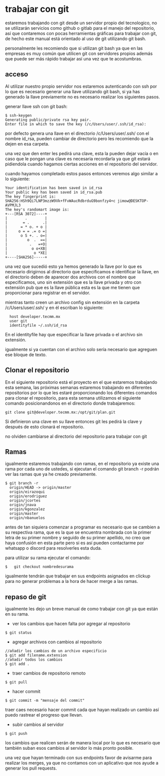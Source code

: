# trabajar con git

estaremos trabajando con git desde un servidor propio del tecnologico, no se utilizarán servicios como github o gitlab para el manejo del repositorio, así que contaremos con pocas herramientas gráficas para trabajar con git, de hecho este manual está orientado al uso de git utilizando git bash.
 
personalmente les recomiendo que si utilizan git bash ya que en las empresas es muy común que utilicen git con servidores propios además que puede ser más rápido trabajar así una vez que te acostumbras.

## acceso
Al utilizar nuestro propio servidor nos estaremos autenticando con ssh por lo que es necesario generar una llave utilizando git bash, si ya has generado la llave previamente no es necesario realizar los siguientes pasos.
 
generar llave ssh con git bash:
~~~
$ ssh-keygen
Generating public/private rsa key pair.
Enter file in which to save the key (/c/Users/user/.ssh/id_rsa):
~~~

por defecto genera una llave en el directorio /c/Users/user/.ssh/ con el nombre id_rsa, pueden cambiar de directorio pero les recomiendo que la dejen en esa carpeta.
 
una vez que den enter les pedirá una clave, esta la pueden dejar vacía o en caso que le pongan una clave es necesaria recordarla ya que git estará pidiendola cuando hagamos ciertas acciones en el repositorio del servidor.
 
cuando hayamos completado estos pasos entonces veremos algo similar a lo siguiente:

~~~
Your identification has been saved in id_rsa
Your public key has been saved in id_rsa.pub
The key fingerprint is:
SHA256:HSh9Qi7LNP3mzzW9Vk+fFvWAucRdbrduG9bonfzy4+c jimow@DESKTOP-AVPMJL3
The key's randomart image is:
+---[RSA 3072]----+
|        .        |
|       = .      .|
|      = * o. + o |
|     o = = .= o =|
|      o S +. . o=|
|         o  .  ==|
|          .   =+O|
|           o o+XB|
|            o *XE|
+----[SHA256]-----+
~~~

una vez que sucedió esto ya hemos generado la llave por lo que es necesario dirigirnos al directorio que especificamos e identificar la llave, en el directorio deben de aparecer dos archivos con el nombre que especificamos, uno sin extensión que es la llave privada y otro con extensión pub que es la llave pública esta es la que me tienen que proporcionar para registrar en el servidor.
 
mientras tanto creen un archivo config sin extensión en la carpeta /c/Users/user/.ssh/ y en él escriban lo siguiente:

~~~
  host developer.tecmm.mx
  user git
  identityfile ~/.ssh/id_rsa
~~~
En el identityfile hay que especificar la llave privada o el archivo sin extensión.
 
igualmente si ya cuentan con el archivo solo sería necesario que agreguen ese bloque de texto.

## Clonar el repositorio
En el siguiente repositorio está el proyecto en el que estaremos trabajando esta semana, las próximas semanas estaremos trabajando en diferentes repositorios por lo que les estaré proporcionando los diferentes comandos para clonar el repositorio, para esta semana utilizamos el siguiente comando posicionandonos en el directorio donde trabajaremos:

~~~
git clone git@developer.tecmm.mx:/opt/git/plan.git
~~~

Si definieron una clave en su llave entonces git les pedirá la clave y después de esto clonará el repositorio.
 
no olviden cambiarse al directorio del repositorio para trabajar con git

## Ramas

igualmente estaremos trabajando con ramas, en el repositorio ya existe una rama por cada uno de ustedes, si ejecutan el comando git branch -r podrán ver las ramas que ya he creado previamente.

~~~
$ git branch -r
  origin/HEAD -> origin/master
  origin/eirazoqui
  origin/erodriguez
  origin/jcortes
  origin/jnava
  origin/kgonzalez
  origin/master
  origin/nbanuelos
~~~

antes de tan siquiera comenzar a programar es necesario que se cambien a su respectiva rama, que es la que se encuentra nombrada con la primer letra de su primer nombre y seguido de su primer apellido, no creo que haya confusión en esta parte pero si es así pueden contactarme por whatsapp o discord para resolverles esta duda.

para utilizar su rama ejecutar el comando:

~~~
$   git checkout nombredesurama
~~~

igualmente tendrán que trabajar en sus endpoints asignados en clickup para no generar problemas a la hora de hacer merge a las ramas.

## repaso de git
igualmente les dejo un breve manual de como trabajar con git ya que están en su rama.

* ver los cambios que hacen falta por agregar al repositorio
~~~
$ git status
~~~

* agregar archivos con cambios al repositorio
~~~
//añadir los cambios de un archivo especificio
$ git add filename.extension
//añadir todos los cambios
$ git add .
~~~

* traer cambios de repositorio remoto
~~~
$ git pull
~~~

* hacer commit
~~~
$ git commit -m "mensaje del commit"
~~~
traer caes necesario hacer commit cada que hayan realizado un cambio así puedo rastrear el progreso que llevan.

* subir cambios al servidor
~~~
$ git push
~~~
los cambios que realicen serán de manera local por lo que es necesario que también suban esos cambios al servidor lo más pronto posible.
 
una vez que hayan terminado con sus endpoints favor de avisarme para realizar los merges, ya que no contamos con un aplicativo que nos ayude a generar los pull requests.